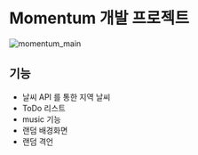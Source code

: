 # Momentum 개발 프로젝트

![momentum_main](https://github.com/user-attachments/assets/c3b0db38-a919-4335-bbe1-b36d07e38d77)


## 기능

- 날씨 API 를 통한 지역 날씨
- ToDo 리스트
- music 기능
- 랜덤 배경화면
- 랜덤 격언
